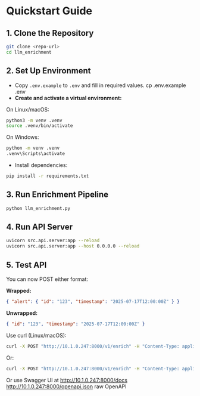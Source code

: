 # Quickstart Guide

## 1. Clone the Repository

```sh
git clone <repo-url>
cd llm_enrichment
```

## 2. Set Up Environment
- Copy `.env.example` to `.env` and fill in required values.
cp .env.example .env
- **Create and activate a virtual environment:**

On Linux/macOS:
```sh
python3 -m venv .venv
source .venv/bin/activate
```

On Windows:
```sh
python -m venv .venv
.venv\Scripts\activate
```

- Install dependencies:

```sh
pip install -r requirements.txt
```

## 3. Run Enrichment Pipeline

```sh
python llm_enrichment.py
```

## 4. Run API Server

```sh
uvicorn src.api.server:app --reload
uvicorn src.api.server:app --host 0.0.0.0 --reload
```

## 5. Test API

You can now POST either format:

**Wrapped:**
```json
{ "alert": { "id": "123", "timestamp": "2025-07-17T12:00:00Z" } }
```

**Unwrapped:**
```json
{ "id": "123", "timestamp": "2025-07-17T12:00:00Z" }
```

Use curl (Linux/macOS):
```sh
curl -X POST "http://10.1.0.247:8000/v1/enrich" -H "Content-Type: application/json" -d '{ "alert": { "id": "123", "timestamp": "2025-07-17T12:00:00Z" } }'
```

Or:
```sh
curl -X POST "http://10.1.0.247:8000/v1/enrich" -H "Content-Type: application/json" -d '{ "id": "123", "timestamp": "2025-07-17T12:00:00Z" }'
```

Or use Swagger UI at http://10.1.0.247:8000/docs  
http://10.1.0.247:8000/openapi.json raw OpenAPI
